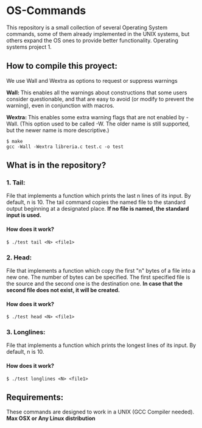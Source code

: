 # OS-Commands 

This repository is a small collection of several Operating System commands, some of them already implemented in the UNIX systems, but others expand the OS ones to provide better functionality. Operating systems project 1. 

## How to compile this proyect:

We use Wall and Wextra as options to request or suppress warnings

<b>Wall: </b>This enables all the warnings about constructions that some users consider questionable, and that are easy to avoid (or modify to prevent the warning), even in conjunction with macros.

<b> Wextra: </b>This enables some extra warning flags that are not enabled by -Wall. (This option used to be called -W. The older name is still supported, but the newer name is more descriptive.)
```shell
$ make
gcc -Wall -Wextra libreria.c test.c -o test
```

## What is in the repository?


### 1. Tail:
File that implements a function which prints the last n lines of its input. By default, n is 10. The tail command copies the named file to the standard output beginning at a designated place. <b> If no file is named, the standard input is used.</b>

#### How does it work?
```shell
$ ./test tail <N> <file1> 
```

### 2. Head:
File that implements a function which copy the first "n" bytes of a file into a new one. The number of bytes can be specified. The first specified file is the source and the second one is the destination one. <b>In case that the second file does not exist, it will be created.</b>

#### How does it work?
```shell
$ ./test head <N> <file1> 
```

### 3. Longlines:
File that implements a function which prints the longest lines of its input. By default, n is 10.

#### How does it work?

```shell
$ ./test longlines <N> <file1> 
```
## Requirements:
These commands are designed to work in a UNIX (GCC Compiler needed). <b>Max OSX or Any Linux distribution</b>
